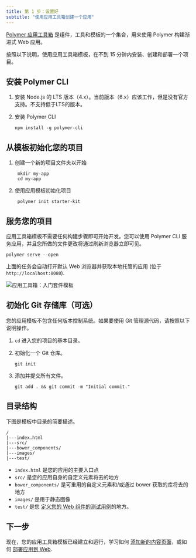 ```yaml
---
title: 第 1 步：设置好
subtitle: "使用应用工具箱创建一个应用"
---
```


<!-- toc -->

[Polymer 应用工具箱][toolbox] 是组件，工具和模板的一个集合，用来使用 Polymer 构建渐进式 Web 应用。

按照以下说明，使用应用工具箱模板，在不到 15 分钟内安装、创建和部署一个项目。

## 安装 Polymer CLI

1.  安装 Node.js 的 LTS 版本（4.x）。当前版本（6.x）应该工作，但是没有官方支持。不支持低于LTS的版本。

1.  安装 Polymer CLI

        npm install -g polymer-cli

## 从模板初始化您的项目

1. 创建一个新的项目文件夹以开始

        mkdir my-app
        cd my-app

1. 使用应用模板初始化项目

        polymer init starter-kit

## 服务您的项目

应用工具箱模板不需要任何构建步骤即可开始开发。您可以使用 Polymer CLI 服务应用，并且您所做的文件更改将通过刷新浏览器立即可见。

    polymer serve --open

上面的任务会自动打开默认 Web 浏览器并获取本地托管的应用 (位于 `http://localhost:8080`).

![应用工具箱：入门套件模板](/images/1.0/toolbox/starter-kit.png)

## 初始化 Git 存储库（可选）

您的应用模板不包含任何版本控制系统。如果要使用 Git 管理源代码，请按照以下说明操作。

1.  `cd` 进入您的项目的基本目录。

1.  初始化一个 Git 仓库。

        git init

1.  添加并提交所有文件。

        git add . && git commit -m "Initial commit."

## 目录结构

下图是模板中目录的简要描述。

    /
    |---index.html
    |---src/
    |---bower_components/
    |---images/
    |---test/


*   `index.html` 是您的应用的主要入口点
*   `src/` 是您的应用自身的自定义元素将去的地方
*   `bower_components/` 是可重用的自定义元素和/或通过 bower 获取的库将去的地方
*   `images/` 是用于静态图像
*   `test/` 是您 [定义您的 Web 组件的测试用例](https://github.com/Polymer/web-component-tester)的地方。

## 下一步

现在，您的应用工具箱模板已经建立和运行，学习如何 [添加新的内容页面](create-a-page)，或如何 [部署应用到 Web](deploy).

[toolbox]: /1.0/toolbox/
[shared styles]: /1.0/docs/devguide/styling.html#style-modules
[md]: http://www.google.com/design/spec/material-design/introduction.html

